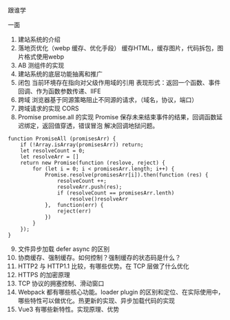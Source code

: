 跟谁学

一面
1. 建站系统的介绍
2. 落地页优化（webp 缓存、优化手段）
缓存HTML，缓存图片，代码拆包，图片格式使用webp
3. AB 测组件的实现
4. 建站系统的底层功能抽离和推广
5. 闭包
当前环境存在指向对父级作用域的引用
表现形式：返回一个函数、事件回调、作为函数参数传递、IIFE
6. 跨域
浏览器基于同源策略阻止不同源的请求，（域名，协议，端口）
7. 跨域请求的实现
CORS
8. Promise promise.all 的实现
Promise 保存未来结束事件的结果，回调函数延迟绑定，返回值穿透，错误冒泡 解决回调地狱问题。
```
function PromiseAll (promisesArr) {
    if (!Array.isArray(promisesArr)) return;
    let resolveCount = 0;
    let resolveArr = []
    return new Promise(function (reslove, reject) {
        for (let i = 0; i < promisesArr.length; i++) {
            Promise.resolve(promisesArr[i]).then(function (res) {
                resolveCount ++;
                resolveArr.push(res);
                if (resolveCount == promisesArr.lenth) 
                    resolve()resolveArr
            },  function(err) {
                reject(err)
            })
        }
    });
}
```

9. 文件异步加载 defer async 的区别
10. 协商缓存、强制缓存。如何控制？强制缓存的状态码是什么？
11. HTTP2 与 HTTP1.1 比较，有哪些优势。在 TCP 层做了什么优化
12. HTTPS 的加密原理
13. TCP 协议的拥塞控制、滑动窗口
14. Webpack 都有哪些核心功能。loader plugin 的区别和定位、在实际使用中，哪些特性可以做优化。热更新的实现、异步加载代码的实现
15. Vue3 有哪些新特性。实现原理、优势
